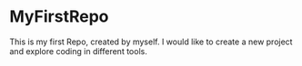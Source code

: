 # MyFirstRepo
This is my first Repo, created by myself. I would like to create a new project and explore coding in different tools.
